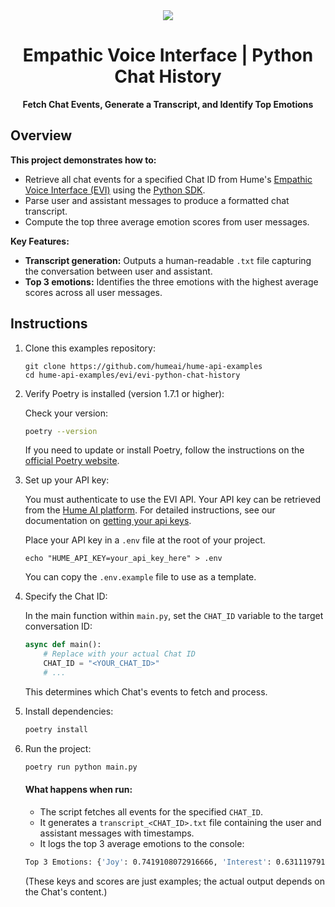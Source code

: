 <div align="center">
  <img src="https://storage.googleapis.com/hume-public-logos/hume/hume-banner.png">
  <h1>Empathic Voice Interface | Python Chat History</h1>
  <p>
    <strong>Fetch Chat Events, Generate a Transcript, and Identify Top Emotions</strong>
  </p>
</div>

## Overview

**This project demonstrates how to:**

- Retrieve all chat events for a specified Chat ID from Hume's [Empathic Voice Interface (EVI)](https://dev.hume.ai/docs/empathic-voice-interface-evi/overview) using the [Python SDK](https://github.com/HumeAI/hume-python-sdk).
- Parse user and assistant messages to produce a formatted chat transcript.
- Compute the top three average emotion scores from user messages.

**Key Features:**

- **Transcript generation:** Outputs a human-readable `.txt` file capturing the conversation between user and assistant.
- **Top 3 emotions:** Identifies the three emotions with the highest average scores across all user messages.

## Instructions

1. Clone this examples repository:

   ```shell
   git clone https://github.com/humeai/hume-api-examples
   cd hume-api-examples/evi/evi-python-chat-history
   ```

2. Verify Poetry is installed (version 1.7.1 or higher):

   Check your version:

   ```sh
   poetry --version
   ```

   If you need to update or install Poetry, follow the instructions on the [official Poetry website](https://python-poetry.org/).

3. Set up your API key:

   You must authenticate to use the EVI API. Your API key can be retrieved from the [Hume AI platform](https://platform.hume.ai/settings/keys). For detailed instructions, see our documentation on [getting your api keys](https://dev.hume.ai/docs/introduction/api-key).

   Place your API key in a `.env` file at the root of your project.

   ```shell
   echo "HUME_API_KEY=your_api_key_here" > .env
   ```

   You can copy the `.env.example` file to use as a template.

4. Specify the Chat ID:

   In the main function within `main.py`, set the `CHAT_ID` variable to the target conversation ID:

   ```python
   async def main():
       # Replace with your actual Chat ID
       CHAT_ID = "<YOUR_CHAT_ID>"
       # ...
   ```

   This determines which Chat's events to fetch and process.

5. Install dependencies:

   ```sh
   poetry install
   ```

6. Run the project:

   ```sh
   poetry run python main.py
   ```

   #### What happens when run:

   - The script fetches all events for the specified `CHAT_ID`.
   - It generates a `transcript_<CHAT_ID>.txt` file containing the user and assistant messages with timestamps.
   - It logs the top 3 average emotions to the console:

   ```sh
   Top 3 Emotions: {'Joy': 0.7419108072916666, 'Interest': 0.63111979166666666, 'Amusement': 0.63061116536458334}
   ```

   (These keys and scores are just examples; the actual output depends on the Chat's content.)
